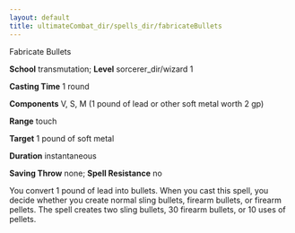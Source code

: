 ```yaml
---
layout: default
title: ultimateCombat_dir/spells_dir/fabricateBullets
---
```

Fabricate Bullets

**School** transmutation; **Level** sorcerer_dir/wizard 1

**Casting Time** 1 round

**Components** V, S, M (1 pound of lead or other soft metal worth 2 gp)

**Range** touch

**Target** 1 pound of soft metal

**Duration** instantaneous

**Saving Throw** none; **Spell Resistance** no

You convert 1 pound of lead into bullets. When you cast this spell, you decide whether you create normal sling bullets, firearm bullets, or firearm pellets. The spell creates two sling bullets, 30 firearm bullets, or 10 uses of pellets.

